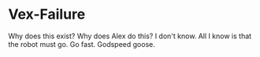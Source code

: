 # Vex-Failure
Why does this exist?
Why does Alex do this?
I don't know.
All I know is that the robot must go.
Go fast.
Godspeed goose.
